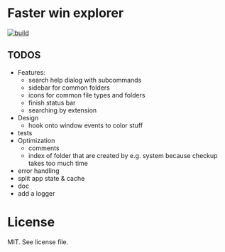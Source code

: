 # Faster win explorer
[![build](https://github.com/Khirath-bit/win-expl/actions/workflows/build.yml/badge.svg)](https://github.com/Khirath-bit/win-expl/actions/workflows/build.yml)


## TODOS
- Features:
    - search help dialog with subcommands
    - sidebar for common folders
    - icons for common file types and folders
    - finish status bar
    - searching by extension
- Design
    - hook onto window events to color stuff
- tests
- Optimization
    - comments
    - index of folder that are created by e.g. system because checkup takes too much time
- error handling
- split app state & cache
- doc
- add a logger

# License
MIT. See license file.